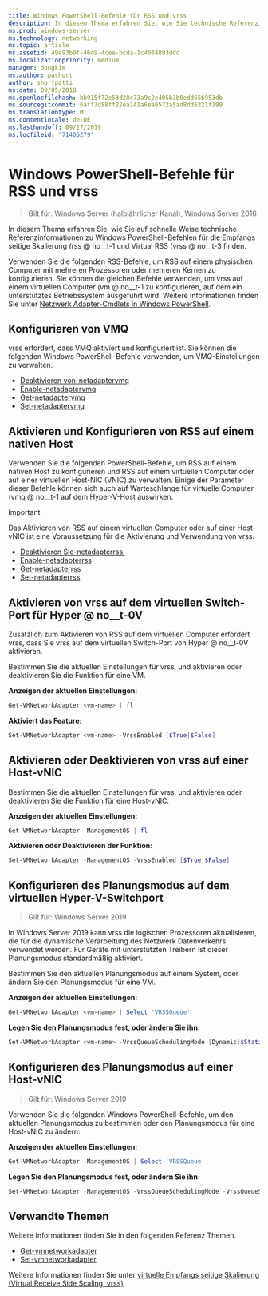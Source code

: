 ```yaml
---
title: Windows PowerShell-Befehle für RSS und vrss
description: In diesem Thema erfahren Sie, wie Sie technische Referenzinformationen zu Windows PowerShell-Befehlen für die Empfangs seitige Skalierung (Receive Side Scaling, RSS) und Virtual RSS (vrss) schnell finden.
ms.prod: windows-server
ms.technology: networking
ms.topic: article
ms.assetid: 49e93b9f-46d9-4cee-bcda-1c4634893ddd
ms.localizationpriority: medium
manager: dougkim
ms.author: pashort
author: shortpatti
ms.date: 09/05/2018
ms.openlocfilehash: bb915f72e53d28c73a9c2e405b3b0edd656953db
ms.sourcegitcommit: 6aff3d88ff22ea141a6ea6572a5ad8dd6321f199
ms.translationtype: MT
ms.contentlocale: de-DE
ms.lasthandoff: 09/27/2019
ms.locfileid: "71405279"
---
```

# <a name="windows-powershell-commands-for-rss-and-vrss"></a>Windows PowerShell-Befehle für RSS und vrss

>Gilt für: Windows Server (halbjährlicher Kanal), Windows Server 2016

In diesem Thema erfahren Sie, wie Sie auf schnelle Weise technische Referenzinformationen zu Windows PowerShell-Befehlen für die Empfangs seitige Skalierung \(rss @ no__t-1 und Virtual RSS \(vrss @ no__t-3 finden.

Verwenden Sie die folgenden RSS-Befehle, um RSS auf einem physischen Computer mit mehreren Prozessoren oder mehreren Kernen zu konfigurieren. Sie können die gleichen Befehle verwenden, um vrss auf einem virtuellen Computer \(vm @ no__t-1 zu konfigurieren, auf dem ein unterstütztes Betriebssystem ausgeführt wird. Weitere Informationen finden Sie unter [Netzwerk Adapter-Cmdlets in Windows PowerShell](https://docs.microsoft.com/powershell/module/netadapter/?view=win10-ps).

## <a name="configure-vmq"></a>Konfigurieren von VMQ

vrss erfordert, dass VMQ aktiviert und konfiguriert ist. Sie können die folgenden Windows PowerShell-Befehle verwenden, um VMQ-Einstellungen zu verwalten.

- [Deaktivieren von-netadaptervmq](https://docs.microsoft.com/powershell/module/netadapter/disable-netadaptervmq?view=win10-ps)
- [Enable-netadaptervmq](https://docs.microsoft.com/powershell/module/netadapter/enable-netadaptervmq?view=win10-ps)
- [Get-netadaptervmq](https://docs.microsoft.com/powershell/module/netadapter/get-netadaptervmq?view=win10-ps)
- [Set-netadaptervmq](https://docs.microsoft.com/powershell/module/netadapter/set-netadaptervmq?view=win10-ps)

## <a name="enable-and-configure-rss-on-a-native-host"></a>Aktivieren und Konfigurieren von RSS auf einem nativen Host

Verwenden Sie die folgenden PowerShell-Befehle, um RSS auf einem nativen Host zu konfigurieren und RSS auf einem virtuellen Computer oder auf einer virtuellen Host-NIC (VNIC) zu verwalten. Einige der Parameter dieser Befehle können sich auch auf Warteschlange für virtuelle Computer \(vmq @ no__t-1 auf dem Hyper-V-Host auswirken.  

>[!IMPORTANT]
>Das Aktivieren von RSS auf einem virtuellen Computer oder auf einer Host-vNIC ist eine Voraussetzung für die Aktivierung und Verwendung von vrss.

- [Deaktivieren Sie-netadapterrss.](https://docs.microsoft.com/powershell/module/netadapter/disable-netadapterrss?view=win10-ps)
- [Enable-netadapterrss](https://docs.microsoft.com/powershell/module/netadapter/enable-netadapterrss?view=win10-ps)
- [Get-netadapterrss](https://docs.microsoft.com/powershell/module/netadapter/get-netadapterrss?view=win10-ps)
- [Set-netadapterrss](https://docs.microsoft.com/powershell/module/netadapter/Set-NetAdapterRss?view=win10-ps)

## <a name="enable-vrss-on-the-hyper-v-virtual-switch-port"></a>Aktivieren von vrss auf dem virtuellen Switch-Port für Hyper @ no__t-0V

Zusätzlich zum Aktivieren von RSS auf dem virtuellen Computer erfordert vrss, dass Sie vrss auf dem virtuellen Switch-Port von Hyper @ no__t-0V aktivieren. 

Bestimmen Sie die aktuellen Einstellungen für vrss, und aktivieren oder deaktivieren Sie die Funktion für eine VM.

   **Anzeigen der aktuellen Einstellungen:** 

   ```PowerShell
   Get-VMNetworkAdapter <vm-name> | fl
   ```

   **Aktiviert das Feature:**
   
   ```PowerShell
   Set-VMNetworkAdapter <vm-name> -VrssEnabled [$True|$False]
   ```

## <a name="enable-or-disable-vrss-on-a-host-vnic"></a>Aktivieren oder Deaktivieren von vrss auf einer Host-vNIC

Bestimmen Sie die aktuellen Einstellungen für vrss, und aktivieren oder deaktivieren Sie die Funktion für eine Host-vNIC.

   **Anzeigen der aktuellen Einstellungen:** 

   ```PowerShell
   Get-VMNetworkAdapter -ManagementOS | fl
   ```

   **Aktivieren oder Deaktivieren der Funktion:** 

   ```PowerShell
   Set-VMNetworkAdapter -ManagementOS -VrssEnabled [$True|$False]
   ```

## <a name="configure-the-scheduling-mode-on-the-hyper-v-virtual-switch-port"></a>Konfigurieren des Planungsmodus auf dem virtuellen Hyper-V-Switchport 
>Gilt für: Windows Server 2019

In Windows Server 2019 kann vrss die logischen Prozessoren aktualisieren, die für die dynamische Verarbeitung des Netzwerk Datenverkehrs verwendet werden.  Für Geräte mit unterstützten Treibern ist dieser Planungsmodus standardmäßig aktiviert. 

Bestimmen Sie den aktuellen Planungsmodus auf einem System, oder ändern Sie den Planungsmodus für eine VM.

   **Anzeigen der aktuellen Einstellungen:** 

   ```PowerShell
   Get-VMNetworkAdapter <vm-name> | Select 'VRSSQueue'
   ```

   **Legen Sie den Planungsmodus fest, oder ändern Sie ihn:**

   ```PowerShell
   Set-VMNetworkAdapter <vm-name> -VrssQueueSchedulingMode [Dynamic|$StaticVrss|StaticVMQ]
   ```

## <a name="configure-the-scheduling-mode-on-a-host-vnic"></a>Konfigurieren des Planungsmodus auf einer Host-vNIC
>Gilt für: Windows Server 2019

Verwenden Sie die folgenden Windows PowerShell-Befehle, um den aktuellen Planungsmodus zu bestimmen oder den Planungsmodus für eine Host-vNIC zu ändern:

   **Anzeigen der aktuellen Einstellungen:** 

   ```PowerShell
   Get-VMNetworkAdapter -ManagementOS | Select 'VRSSQueue'
   ```

   **Legen Sie den Planungsmodus fest, oder ändern Sie ihn:** 

   ```PowerShell
   Set-VMNetworkAdapter -ManagementOS -VrssQueueSchedulingMode -VrssQueueSchedulingMode [Dynamic|$StaticVrss|StaticVMQ]
   ```


## <a name="related-topics"></a>Verwandte Themen 
Weitere Informationen finden Sie in den folgenden Referenz Themen.

- [Get-vmnetworkadapter](https://technet.microsoft.com/itpro/powershell/windows/hyper-v/get-vmnetworkadapter)
- [Set-vmnetworkadapter](https://technet.microsoft.com/itpro/powershell/windows/hyper-v/set-vmnetworkadapter)

Weitere Informationen finden Sie unter [virtuelle Empfangs seitige Skalierung (Virtual Receive Side Scaling, vrss)](vrss-top.md).